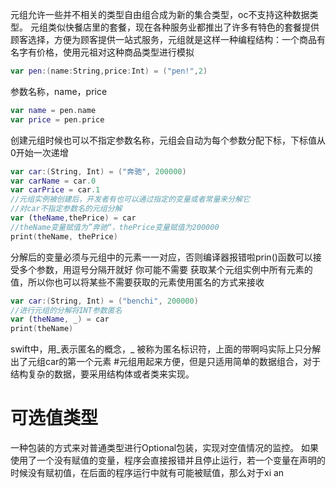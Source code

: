 元组允许一些并不相关的类型自由组合成为新的集合类型，oc不支持这种数据类型。
元组类似快餐店里的套餐，现在各种服务业都推出了许多有特色的套餐提供顾客选择，方便为顾客提供一站式服务，元组就是这样一种编程结构：一个商品有名字有价格，使用元祖对这种商品类型进行模拟
```swift
var pen:(name:String,price:Int) = ("pen!",2)
```
参数名称，name，price
```swift
var name = pen.name
var price = pen.price
```
创建元组时候也可以不指定参数名称，元组会自动为每个参数分配下标，下标值从0开始一次递增
```swift
var car:(String, Int) = ("奔驰", 200000)
var carName = car.0
var carPrice = car.1
//元组实例被创建后，开发者有也可以通过指定的变量或者常量来分解它
//对car不指定参数名的元组分解
var (theName,thePrice) = car
//theName变量赋值为”奔驰“，thePrice变量赋值为200000
print(theName, thePrice)
```
分解后的变量必须与元组中的元素一一对应，否则编译器报错啦prin()函数可以接受多个参数，用逗号分隔开就好
你可能不需要 获取某个元组实例中所有元素的值，所以你也可以将某些不需要获取的元素使用匿名的方式来接收
```swift
var car:(String, Int) = ("benchi", 200000)
//进行元组的分解将INT参数匿名
var (theName, _) = car
print(theName)
```
swift中，用_表示匿名的概念，_ 被称为匿名标识符，上面的带啊吗实际上只分解出了元组car的第一个元素
#元组用起来方便，但是只适用简单的数据组合，对于结构复杂的数据，要采用结构体或者类来实现。
# 可选值类型
一种包装的方式来对普通类型进行Optional包装，实现对空值情况的监控。
如果使用了一个没有赋值的变量，程序会直接报错并且停止运行，若一个变量在声明的时候没有赋初值，在后面的程序运行中就有可能被赋值，那么对于xi an
